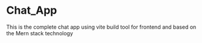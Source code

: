 # Chat_App
This is the complete chat app using vite build tool for frontend and based on the Mern stack technology
